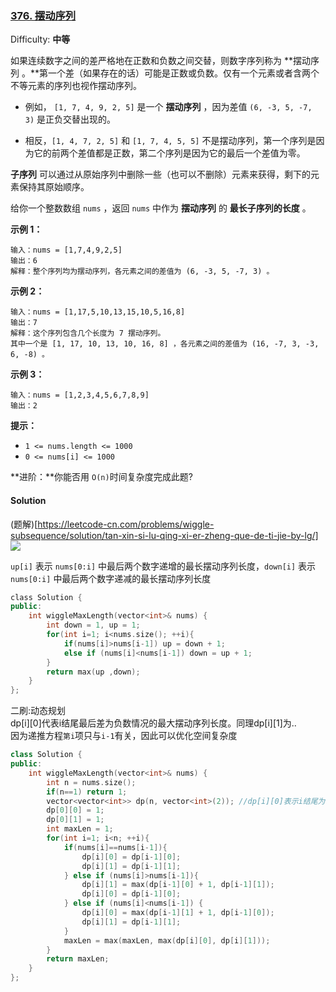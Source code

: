### [376\. 摆动序列](https://leetcode-cn.com/problems/wiggle-subsequence/)

Difficulty: **中等**


如果连续数字之间的差严格地在正数和负数之间交替，则数字序列称为 **摆动序列 。**第一个差（如果存在的话）可能是正数或负数。仅有一个元素或者含两个不等元素的序列也视作摆动序列。

*   例如， `[1, 7, 4, 9, 2, 5]` 是一个 **摆动序列** ，因为差值 `(6, -3, 5, -7, 3)` 是正负交替出现的。

*   相反，`[1, 4, 7, 2, 5]` 和 `[1, 7, 4, 5, 5]` 不是摆动序列，第一个序列是因为它的前两个差值都是正数，第二个序列是因为它的最后一个差值为零。

**子序列** 可以通过从原始序列中删除一些（也可以不删除）元素来获得，剩下的元素保持其原始顺序。

给你一个整数数组 `nums` ，返回 `nums` 中作为 **摆动序列** 的 **最长子序列的长度** 。

**示例 1：**

```
输入：nums = [1,7,4,9,2,5]
输出：6
解释：整个序列均为摆动序列，各元素之间的差值为 (6, -3, 5, -7, 3) 。
```

**示例 2：**

```
输入：nums = [1,17,5,10,13,15,10,5,16,8]
输出：7
解释：这个序列包含几个长度为 7 摆动序列。
其中一个是 [1, 17, 10, 13, 10, 16, 8] ，各元素之间的差值为 (16, -7, 3, -3, 6, -8) 。
```

**示例 3：**

```
输入：nums = [1,2,3,4,5,6,7,8,9]
输出：2
```

**提示：**

*   `1 <= nums.length <= 1000`
*   `0 <= nums[i] <= 1000`

**进阶：**你能否用 `O(n)`时间复杂度完成此题?


#### Solution

(题解)[https://leetcode-cn.com/problems/wiggle-subsequence/solution/tan-xin-si-lu-qing-xi-er-zheng-que-de-ti-jie-by-lg/]
![](https://pic.leetcode-cn.com/dd09644d01ea873cfb14a3d538c7b6b49680f5d840e22f3eef6a5e07aec78db0-image.png)


`up[i]` 表示 `nums[0:i]` 中最后两个数字递增的最长摆动序列长度，`down[i]` 表示 `nums[0:i]` 中最后两个数字递减的最长摆动序列长度

```cpp
​class Solution {
public:
    int wiggleMaxLength(vector<int>& nums) {
        int down = 1, up = 1;
        for(int i=1; i<nums.size(); ++i){
            if(nums[i]>nums[i-1]) up = down + 1;
            else if (nums[i]<nums[i-1]) down = up + 1;
        }
        return max(up ,down);
    }
};
```
二刷:动态规划  
dp[i][0]代表i结尾最后差为负数情况的最大摆动序列长度。同理dp[i][1]为..  
因为递推方程`第i`项只与`i-1`有关，因此可以优化空间复杂度
```cpp
class Solution {
public:
    int wiggleMaxLength(vector<int>& nums) {
        int n = nums.size();
        if(n==1) return 1;
        vector<vector<int>> dp(n, vector<int>(2)); //dp[i][0]表示i结尾为最后一个差为负的情况
        dp[0][0] = 1;
        dp[0][1] = 1;
        int maxLen = 1;
        for(int i=1; i<n; ++i){
            if(nums[i]==nums[i-1]){
                dp[i][0] = dp[i-1][0];
                dp[i][1] = dp[i-1][1];
            } else if (nums[i]>nums[i-1]){
                dp[i][1] = max(dp[i-1][0] + 1, dp[i-1][1]);
                dp[i][0] = dp[i-1][0];
            } else if (nums[i]<nums[i-1]) {
                dp[i][0] = max(dp[i-1][1] + 1, dp[i-1][0]);
                dp[i][1] = dp[i-1][1];
            }
            maxLen = max(maxLen, max(dp[i][0], dp[i][1]));
        }
        return maxLen;
    }
};
```